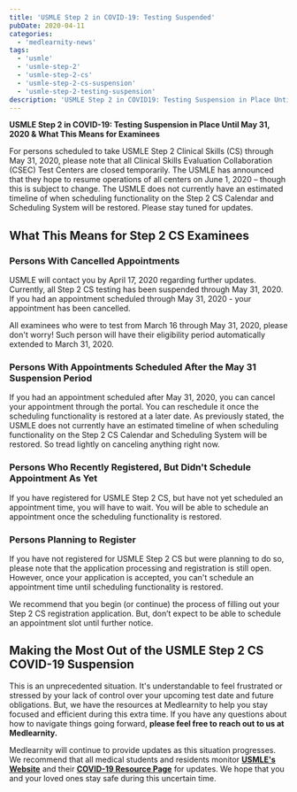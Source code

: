 ```yaml
---
title: 'USMLE Step 2 in COVID-19: Testing Suspended'
pubDate: 2020-04-11
categories:
  - 'medlearnity-news'
tags:
  - 'usmle'
  - 'usmle-step-2'
  - 'usmle-step-2-cs'
  - 'usmle-step-2-cs-suspension'
  - 'usmle-step-2-testing-suspension'
description: 'USMLE Step 2 in COVID19: Testing Suspension in Place Until May 31, 2020 & What This Means for Examinees'
---
```


**USMLE Step 2 in COVID-19: Testing Suspension in Place Until May 31, 2020 & What This Means for Examinees**

For persons scheduled to take USMLE Step 2 Clinical Skills (CS) through May 31, 2020, please note that all Clinical Skills Evaluation Collaboration (CSEC) Test Centers are closed temporarily. The USMLE has announced that they hope to resume operations of all centers on June 1, 2020 – though this is subject to change. The USMLE does not currently have an estimated timeline of when scheduling functionality on the Step 2 CS Calendar and Scheduling System will be restored. Please stay tuned for updates.

## **What This Means for Step 2 CS Examinees**

### Persons With Cancelled Appointments

USMLE will contact you by April 17, 2020 regarding further updates. Currently, all Step 2 CS testing has been suspended through May 31, 2020. If you had an appointment scheduled through May 31, 2020 - your appointment has been cancelled.

All examinees who were to test from March 16 through May 31, 2020, please don't worry! Such person will have their eligibility period automatically extended to March 31, 2020.

### Persons With Appointments Scheduled After the May 31 Suspension Period

If you had an appointment scheduled after May 31, 2020, you can cancel your appointment through the portal. You can reschedule it once the scheduling functionality is restored at a later date. As previously stated, the USMLE does not currently have an estimated timeline of when scheduling functionality on the Step 2 CS Calendar and Scheduling System will be restored. So tread lightly on canceling anything right now.

### Persons Who Recently Registered, But Didn't Schedule Appointment As Yet

If you have registered for USMLE Step 2 CS, but have not yet scheduled an appointment time, you will have to wait. You will be able to schedule an appointment once the scheduling functionality is restored.

### Persons Planning to Register

If you have not registered for USMLE Step 2 CS but were planning to do so, please note that the application processing and registration is still open. However, once your application is accepted, you can't schedule an appointment time until scheduling functionality is restored.

We recommend that you begin (or continue) the process of filling out your Step 2 CS registration application. But, don’t expect to be able to schedule an appointment slot until further notice.

## **Making the Most Out of the USMLE Step 2 CS COVID-19 Suspension**

This is an unprecedented situation. It's understandable to feel frustrated or stressed by your lack of control over your upcoming test date and future obligations. But, we have the resources at Medlearnity to help you stay focused and efficient during this extra time. If you have any questions about how to navigate things going forward, **please feel free to reach out to us at Medlearnity.**

Medlearnity will continue to provide updates as this situation progresses. We recommend that all medical students and residents monitor [**USMLE's Website**](https://www.usmle.org/announcements) and their [**COVID-19 Resource Page**](https://www.usmle.org/common-questions#covid19) for updates. We hope that you and your loved ones stay safe during this uncertain time.
